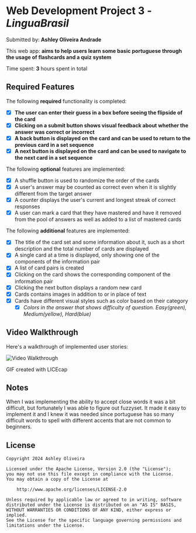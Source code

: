 # Web Development Project 3 - _LinguaBrasil_

Submitted by: **Ashley Oliveira Andrade**

This web app: **aims to help users learn some basic portuguese through the usage of flashcards and a quiz system**

Time spent: **3** hours spent in total

## Required Features

The following **required** functionality is completed:

- [x] **The user can enter their guess in a box before seeing the flipside of the card**
- [x] **Clicking on a submit button shows visual feedback about whether the answer was correct or incorrect**
- [x] **A back button is displayed on the card and can be used to return to the previous card in a set sequence**
- [x] **A next button is displayed on the card and can be used to navigate to the next card in a set sequence**

The following **optional** features are implemented:

- [x] A shuffle button is used to randomize the order of the cards
- [x] A user's answer may be counted as correct even when it is slightly different from the target answer
- [x] A counter displays the user's current and longest streak of correct responses
- [x] A user can mark a card that they have mastered and have it removed from the pool of answers as well as added to a list of mastered cards

The following **additional** features are implemented:

- [x] The title of the card set and some information about it, such as a short description and the total number of cards are displayed
- [x] A single card at a time is displayed, only showing one of the components of the information pair
- [x] A list of card pairs is created
- [x] Clicking on the card shows the corresponding component of the information pair
- [x] Clicking the next button displays a random new card
- [x] Cards contains images in addition to or in place of text
- [x] Cards have different visual styles such as color based on their category
  - [x] _Colors in the answer that shows difficulty of question. Easy(green), Medium(yellow), Hard(blue)_

## Video Walkthrough

Here's a walkthrough of implemented user stories:

<img src='./src/assets/quiz-app-demo.gif' title='Video Walkthrough' width='' alt='Video Walkthrough' />

<!-- Replace this with whatever GIF tool you used! -->
GIF created with LICEcap  
<!-- Recommended tools:
[Kap](https://getkap.co/) for macOS
[ScreenToGif](https://www.screentogif.com/) for Windows
[peek](https://github.com/phw/peek) for Linux. -->

## Notes

When I was implementing the ability to accept close words it was a bit difficult, but fortunately I was able to figure out fuzzyset. It made it easy to implement it and I knew it was needed since portuguese has so many difficult words to spell with different accents that are not common to beginners.

## License

    Copyright 2024 Ashley Oliveira

    Licensed under the Apache License, Version 2.0 (the "License");
    you may not use this file except in compliance with the License.
    You may obtain a copy of the License at

        http://www.apache.org/licenses/LICENSE-2.0

    Unless required by applicable law or agreed to in writing, software
    distributed under the License is distributed on an "AS IS" BASIS,
    WITHOUT WARRANTIES OR CONDITIONS OF ANY KIND, either express or implied.
    See the License for the specific language governing permissions and
    limitations under the License.